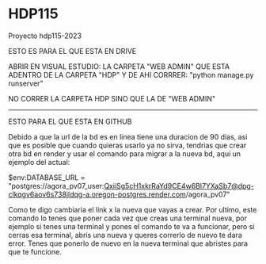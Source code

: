 # HDP115
 Proyecto hdp115-2023

ESTO ES PARA EL QUE ESTA EN DRIVE

 ABRIR EN VISUAL ESTUDIO: LA CARPETA "WEB ADMIN" QUE ESTA 
 ADENTRO DE LA CARPETA "HDP" Y DE AHI CORRRER: "python manage.py runserver"

 NO CORRER LA CARPETA HDP SINO QUE LA DE "WEB ADMIN"
_____________________________________________________________________________________________________
ESTO PARA EL QUE ESTA EN GITHUB

Debido a que la url de la bd es en linea tiene una duracion de 90 dias, asi que es posible
que cuando quieras usarlo ya no sirva, tendrias que crear otra bd en render y usar el comando
para migrar a la nueva bd, aqui un ejemplo del actual: 

$env:DATABASE_URL = "postgres://agora_pv07_user:QxiiSg5cH1xkrRaYd9CE4w6Bl7YXaSb7@dpg-clkqgv6aov6s738jldqg-a.oregon-postgres.render.com/agora_pv07"

Como te digo cambiaria el link x la nueva que vayas a crear. Por ultimo, este comando lo tenes que poner 
cada vez que creas una terminal nueva, por ejemplo si tenes una terminal y pones el comando te va a funcionar, pero si cerras esa terminal, abris una nueva y queres correrlo de nuevo te dara error. Tenes que ponerlo de nuevo en la nueva terminal que abristes  para que te funcione.